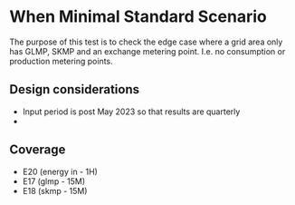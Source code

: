 # When Minimal Standard Scenario

The purpose of this test is to check the edge case where a grid area only has GLMP, SKMP and an exchange metering point.
I.e. no consumption or production metering points.

## Design considerations

- Input period is post May 2023 so that results are quarterly
-

## Coverage

- E20 (energy in - 1H)
- E17 (glmp - 15M)
- E18 (skmp - 15M)
